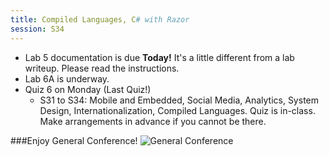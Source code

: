 ```yaml
---
title: Compiled Languages, C# with Razor
session: S34
---
```


* Lab 5 documentation is due **Today!** It's a little different from a lab writeup. Please read the instructions.
* Lab 6A is underway.
* Quiz 6 on Monday (Last Quiz!)
    * S31 to S34: Mobile and Embedded, Social Media, Analytics, System Design, Internationalization, Compiled Languages. Quiz is in-class. Make arrangements in advance if you cannot be there.

###Enjoy General Conference!
![General Conference](images/GeneralConference.jpg)